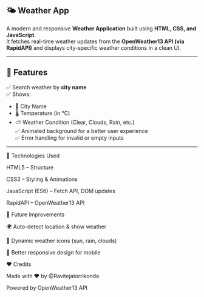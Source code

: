 ## 🌤 Weather App

A modern and responsive **Weather Application** built using **HTML, CSS, and JavaScript**.  
It fetches real-time weather updates from the **OpenWeather13 API (via RapidAPI)** and displays city-specific weather conditions in a clean UI.  

---

## 🚀 Features
✅ Search weather by **city name**  
✅ Shows:
- 📍 City Name  
- 🌡 Temperature (in °C)  
- ⛅ Weather Condition (Clear, Clouds, Rain, etc.)  
✅ Animated background for a better user experience  
✅ Error handling for invalid or empty inputs  

---


🌟 Technologies Used

HTML5 – Structure

CSS3 – Styling & Animations

JavaScript (ES6) – Fetch API, DOM updates

RapidAPI – OpenWeather13 API

🙌 Future Improvements

🌍 Auto-detect location & show weather

🎨 Dynamic weather icons (sun, rain, clouds)

📱 Better responsive design for mobile

❤️ Credits

Made with ❤️ by @Ravitejatorrikonda


Powered by OpenWeather13 API
